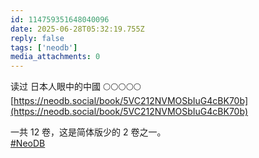 ```yaml
---
id: 114759351648040096
date: 2025-06-28T05:32:19.755Z
reply: false
tags: ['neodb']
media_attachments: 0
---
```


读过 日本人眼中的中國 🌕🌕🌕🌕🌕   
[https://neodb.social/book/5VC212NVMOSbIuG4cBK70b](https://neodb.social/book/5VC212NVMOSbIuG4cBK70b)

一共 12 卷，这是简体版少的 2 卷之一。  
[#NeoDB](https://e5n.cc/tags/NeoDB)

